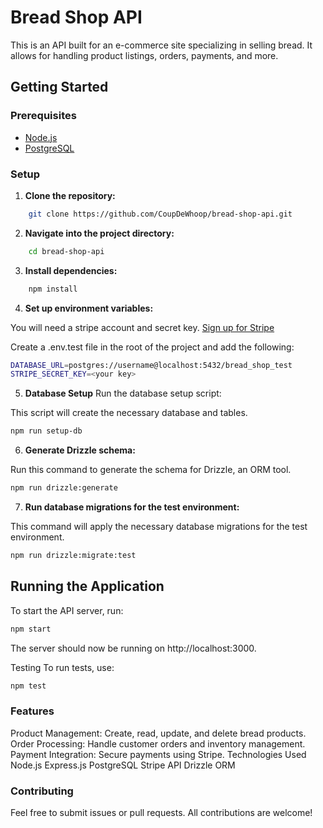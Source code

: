 # Bread Shop API

This is an API built for an e-commerce site specializing in selling bread. It allows for handling product listings, orders, payments, and more.

## Getting Started

### Prerequisites

-   [Node.js](https://nodejs.org/en/download/)
-   [PostgreSQL](https://www.postgresql.org/download/)

### Setup

1. **Clone the repository:**

```bash
    git clone https://github.com/CoupDeWhoop/bread-shop-api.git
```

2. **Navigate into the project directory:**

```bash
    cd bread-shop-api
```

3. **Install dependencies:**

```bash
    npm install
```

4. **Set up environment variables:**

You will need a stripe account and secret key. [Sign up for Stripe](https://dashboard.stripe.com/register?utm_campaign=EMEA_UK_en_Google_Search_Brand_SignUp_EXA_PHR-21593905364&utm_medium=cpc&utm_source=google&ad_content=676541250217&utm_term=stripe%20setup&utm_matchtype=e&utm_adposition=&utm_device=c&gad_source=1&gclid=Cj0KCQjw2ou2BhCCARIsANAwM2EofW_Gc7zFf_MoUbfnyYwa-raXxMDDNM8CEKnDkeRZ0ZFlxObOsbYaAu3mEALw_wcB)

Create a .env.test file in the root of the project and add the following:

```bash
DATABASE_URL=postgres://username@localhost:5432/bread_shop_test
STRIPE_SECRET_KEY=<your key>
```

5. **Database Setup**
   Run the database setup script:

This script will create the necessary database and tables.

```bash
npm run setup-db
```

6. **Generate Drizzle schema:**

Run this command to generate the schema for Drizzle, an ORM tool.

```bash
npm run drizzle:generate
```

7. **Run database migrations for the test environment:**

This command will apply the necessary database migrations for the test environment.

```bash
npm run drizzle:migrate:test
```

## Running the Application

To start the API server, run:

```bash
npm start
```

The server should now be running on http://localhost:3000.

Testing
To run tests, use:

```bash
npm test
```

### Features

Product Management: Create, read, update, and delete bread products.
Order Processing: Handle customer orders and inventory management.
Payment Integration: Secure payments using Stripe.
Technologies Used
Node.js
Express.js
PostgreSQL
Stripe API
Drizzle ORM

### Contributing

Feel free to submit issues or pull requests. All contributions are welcome!
